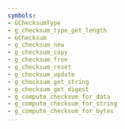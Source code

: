 ```yaml
---
symbols:
- GChecksumType
- g_checksum_type_get_length
- GChecksum
- g_checksum_new
- g_checksum_copy
- g_checksum_free
- g_checksum_reset
- g_checksum_update
- g_checksum_get_string
- g_checksum_get_digest
- g_compute_checksum_for_data
- g_compute_checksum_for_string
- g_compute_checksum_for_bytes
...
```


